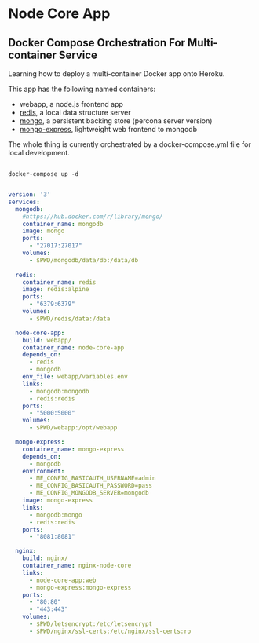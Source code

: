 # Node Core App #

## Docker Compose Orchestration For Multi-container Service ## 

Learning how to deploy a multi-container Docker app onto Heroku.

This app has the following named containers:
- webapp, a node.js frontend app
- [redis](https://hub.docker.com/_/redis/), a local data structure server
- [mongo](https://hub.docker.com/_/mongo/), a persistent backing store (percona server version)
- [mongo-express](https://hub.docker.com/_/mongo-express/), lightweight web frontend to mongodb

The whole thing is currently orchestrated by a docker-compose.yml file for local development.

```console

docker-compose up -d
```

```yaml

version: '3'
services:
  mongodb:
    #https://hub.docker.com/r/library/mongo/
    container_name: mongodb
    image: mongo
    ports:
      - "27017:27017"
    volumes:
      - $PWD/mongodb/data/db:/data/db
  
  redis:
    container_name: redis
    image: redis:alpine
    ports: 
      - "6379:6379"
    volumes:
      - $PWD/redis/data:/data

  node-core-app:
    build: webapp/
    container_name: node-core-app
    depends_on:
      - redis 
      - mongodb
    env_file: webapp/variables.env
    links:
      - mongodb:mongodb
      - redis:redis
    ports:
      - "5000:5000"
    volumes:
      - $PWD/webapp:/opt/webapp

  mongo-express:
    container_name: mongo-express
    depends_on:
      - mongodb
    environment:
      - ME_CONFIG_BASICAUTH_USERNAME=admin
      - ME_CONFIG_BASICAUTH_PASSWORD=pass
      - ME_CONFIG_MONGODB_SERVER=mongodb
    image: mongo-express
    links:
      - mongodb:mongo
      - redis:redis
    ports:
      - "8081:8081"

  nginx:
    build: nginx/
    container_name: nginx-node-core
    links:
      - node-core-app:web
      - mongo-express:mongo-express
    ports:
      - "80:80"
      - "443:443"
    volumes:
      - $PWD/letsencrypt:/etc/letsencrypt
      - $PWD/nginx/ssl-certs:/etc/nginx/ssl-certs:ro
```
